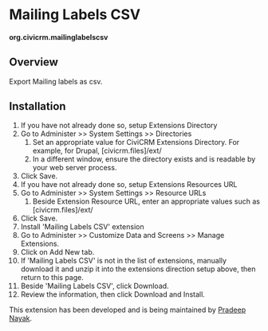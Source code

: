 # Mailing Labels CSV

#### org.civicrm.mailinglabelscsv

## Overview

Export Mailing labels as csv.

## Installation

1. If you have not already done so, setup Extensions Directory
  1. Go to Administer >> System Settings >> Directories
      1. Set an appropriate value for CiviCRM Extensions Directory. For example, for Drupal, [civicrm.files]/ext/
      1. In a different window, ensure the directory exists and is readable by your web server process.
  1. Click Save.
1. If you have not already done so, setup Extensions Resources URL
  1. Go to Administer >> System Settings >> Resource URLs
      1. Beside Extension Resource URL, enter an appropriate values such as [civicrm.files]/ext/
  1. Click Save.
1. Install 'Mailing Labels CSV' extension
  1. Go to Administer >> Customize Data and Screens >> Manage Extensions.
  1. Click on Add New tab.
  1. If 'Mailing Labels CSV' is not in the list of extensions, manually download it and unzip it into the extensions direction setup above, then return to this page.
  1. Beside 'Mailing Labels CSV', click Download.
  1. Review the information, then click Download and Install.

This extension has been developed and is being maintained by [Pradeep Nayak](https://github.com/pradpnayak/).
